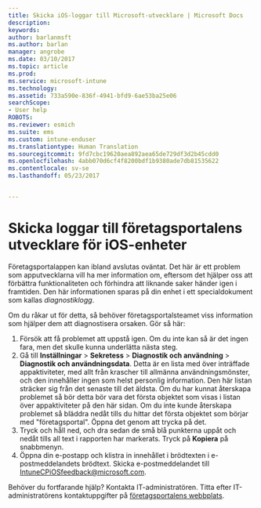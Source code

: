 ```yaml
---
title: Skicka iOS-loggar till Microsoft-utvecklare | Microsoft Docs
description: 
keywords: 
author: barlanmsft
ms.author: barlan
manager: angrobe
ms.date: 03/10/2017
ms.topic: article
ms.prod: 
ms.service: microsoft-intune
ms.technology: 
ms.assetid: 733a590e-836f-4941-bfd9-6ae53ba25e06
searchScope:
- User help
ROBOTS: 
ms.reviewer: esmich
ms.suite: ems
ms.custom: intune-enduser
ms.translationtype: Human Translation
ms.sourcegitcommit: 9fd7cbc19620aea892aea65de729df3d2b45cdd0
ms.openlocfilehash: 4abb070d6cf4f8200bdf1b9380ade7db81535622
ms.contentlocale: sv-se
ms.lasthandoff: 05/23/2017


---
```


# <a name="send-logs-to-the-company-portal-developers-for-ios-devices"></a>Skicka loggar till företagsportalens utvecklare för iOS-enheter

Företagsportalappen kan ibland avslutas oväntat. Det här är ett problem som apputvecklarna vill ha mer information om, eftersom det hjälper oss att förbättra funktionaliteten och förhindra att liknande saker händer igen i framtiden. Den här informationen sparas på din enhet i ett specialdokument som kallas _diagnostiklogg_.

Om du råkar ut för detta, så behöver företagsportalsteamet viss information som hjälper dem att diagnostisera orsaken. Gör så här:

1.    Försök att få problemet att uppstå igen. Om du inte kan så är det ingen fara, men det skulle kunna underlätta nästa steg.
2.    Gå till __Inställningar__ > __Sekretess__ > __Diagnostik och användning__ > __Diagnostik och användningsdata__. Detta är en lista med över inträffade appaktiviteter, med allt från krascher till allmänna användningsmönster, och den innehåller ingen som helst personlig information. Den här listan sträcker sig från det senaste till det äldsta. Om du har kunnat återskapa problemet så bör detta bör vara det första objektet som visas i listan över appaktiviteter på den här sidan. Om du inte kunde återskapa problemet så bläddra nedåt tills du hittar det första objektet som börjar med "företagsportal". Öppna det genom att trycka på det.
3.    Tryck och håll ned, och dra sedan de små blå punkterna uppåt och nedåt tills all text i rapporten har markerats. Tryck på __Kopiera__ på snabbmenyn.
4.    Öppna din e-postapp och klistra in innehållet i brödtexten i e-postmeddelandets brödtext. Skicka e-postmeddelandet till <a href="mailto:IntuneCPiOSfeedback@microsoft.com?subject=My Company Portal App Closed Unexpectedly&body=Press and hold, then paste your copied Company Portal app logs here.">IntuneCPiOSfeedback@microsoft.com</a>.

Behöver du fortfarande hjälp? Kontakta IT-administratören. Titta efter IT-administratörens kontaktuppgifter på [företagsportalens webbplats](http://portal.manage.microsoft.com).

